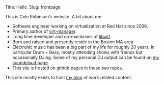 Title: Hello.
Slug: frontpage

This is Cole Robinson's website. A bit about me:

* Software engineer working on virtualization at Red Hat since 2006.
* Primary author of [virt-manager](https://virt-manager.org).
* Long time developer and co-maintainer of [libvirt](https://libvirt.org).
* Born and raised and presently reside in the Boston MA area.
* Electronic music has been a big part of my life for roughly 20 years, in particular Drum + Bass, mostly attending shows with friends but occasionally DJing. Some of my personal DJ output can be found on [my soundcloud page](https://soundcloud.com/otcmdj).
* This site is hosted on github pages in these [two](https://github.com/crobinso/crobinso.github.io) [repos](https://github.com/crobinso/blog).

This site mostly exists to host [my blog](https://blog.wikichoon.com) of work related content.
